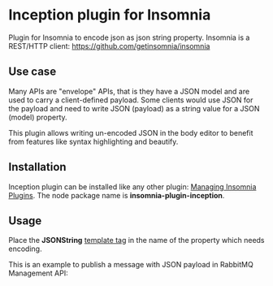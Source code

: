 # Inception plugin for Insomnia
Plugin for Insomnia to encode json as json string property.
Insomnia is a REST/HTTP client: https://github.com/getinsomnia/insomnia

## Use case
Many APIs are "envelope" APIs, that is they have a JSON model and are used to carry a client-defined payload. Some clients would use JSON for the payload and need to write JSON (payload) as a string value for a JSON (model) property.

This plugin allows writing un-encoded JSON in the body editor to benefit from features like syntax highlighting and beautify.

## Installation
Inception plugin can be installed like any other plugin: [Managing Insomnia Plugins](https://support.insomnia.rest/article/26-plugins#managing-plugins).
The node package name is **insomnia-plugin-inception**.

## Usage
Place the **JSONString** [template tag](https://support.insomnia.rest/article/40-template-tags) in the name of the property which needs encoding.

This is an example to publish a message with JSON payload in RabbitMQ Management API:
